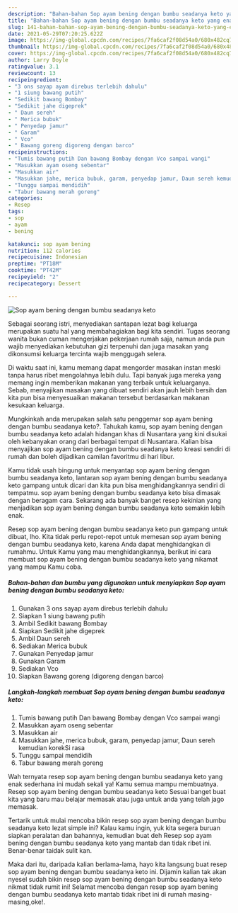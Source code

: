 ```yaml
---
description: "Bahan-bahan Sop ayam bening dengan bumbu seadanya keto yang enak dan Mudah Dibuat"
title: "Bahan-bahan Sop ayam bening dengan bumbu seadanya keto yang enak dan Mudah Dibuat"
slug: 141-bahan-bahan-sop-ayam-bening-dengan-bumbu-seadanya-keto-yang-enak-dan-mudah-dibuat
date: 2021-05-29T07:20:25.622Z
image: https://img-global.cpcdn.com/recipes/7fa6caf2f08d54a0/680x482cq70/sop-ayam-bening-dengan-bumbu-seadanya-keto-foto-resep-utama.jpg
thumbnail: https://img-global.cpcdn.com/recipes/7fa6caf2f08d54a0/680x482cq70/sop-ayam-bening-dengan-bumbu-seadanya-keto-foto-resep-utama.jpg
cover: https://img-global.cpcdn.com/recipes/7fa6caf2f08d54a0/680x482cq70/sop-ayam-bening-dengan-bumbu-seadanya-keto-foto-resep-utama.jpg
author: Larry Doyle
ratingvalue: 3.1
reviewcount: 13
recipeingredient:
- "3 ons sayap ayam direbus terlebih dahulu"
- "1 siung bawang putih"
- "Sedikit bawang Bombay"
- "Sedikit jahe digeprek"
- " Daun sereh"
- " Merica bubuk"
- " Penyedap jamur"
- " Garam"
- " Vco"
- " Bawang goreng digoreng dengan barco"
recipeinstructions:
- "Tumis bawang putih Dan bawang Bombay dengan Vco sampai wangi"
- "Masukkan ayam oseng sebentar"
- "Masukkan air"
- "Masukkan jahe, merica bubuk, garam, penyedap jamur, Daun sereh kemudian korekSi rasa"
- "Tunggu sampai mendidih"
- "Tabur bawang merah goreng"
categories:
- Resep
tags:
- sop
- ayam
- bening

katakunci: sop ayam bening 
nutrition: 112 calories
recipecuisine: Indonesian
preptime: "PT18M"
cooktime: "PT42M"
recipeyield: "2"
recipecategory: Dessert

---
```



![Sop ayam bening dengan bumbu seadanya keto](https://img-global.cpcdn.com/recipes/7fa6caf2f08d54a0/680x482cq70/sop-ayam-bening-dengan-bumbu-seadanya-keto-foto-resep-utama.jpg)

Sebagai seorang istri, menyediakan santapan lezat bagi keluarga merupakan suatu hal yang membahagiakan bagi kita sendiri. Tugas seorang  wanita bukan cuman mengerjakan pekerjaan rumah saja, namun anda pun wajib menyediakan kebutuhan gizi terpenuhi dan juga masakan yang dikonsumsi keluarga tercinta wajib menggugah selera.

Di waktu  saat ini, kamu memang dapat mengorder masakan instan meski tanpa harus ribet mengolahnya lebih dulu. Tapi banyak juga mereka yang memang ingin memberikan makanan yang terbaik untuk keluarganya. Sebab, menyajikan masakan yang dibuat sendiri akan jauh lebih bersih dan kita pun bisa menyesuaikan makanan tersebut berdasarkan makanan kesukaan keluarga. 



Mungkinkah anda merupakan salah satu penggemar sop ayam bening dengan bumbu seadanya keto?. Tahukah kamu, sop ayam bening dengan bumbu seadanya keto adalah hidangan khas di Nusantara yang kini disukai oleh kebanyakan orang dari berbagai tempat di Nusantara. Kalian bisa menyajikan sop ayam bening dengan bumbu seadanya keto kreasi sendiri di rumah dan boleh dijadikan camilan favoritmu di hari libur.

Kamu tidak usah bingung untuk menyantap sop ayam bening dengan bumbu seadanya keto, lantaran sop ayam bening dengan bumbu seadanya keto gampang untuk dicari dan kita pun bisa menghidangkannya sendiri di tempatmu. sop ayam bening dengan bumbu seadanya keto bisa dimasak dengan beragam cara. Sekarang ada banyak banget resep kekinian yang menjadikan sop ayam bening dengan bumbu seadanya keto semakin lebih enak.

Resep sop ayam bening dengan bumbu seadanya keto pun gampang untuk dibuat, lho. Kita tidak perlu repot-repot untuk memesan sop ayam bening dengan bumbu seadanya keto, karena Anda dapat menghidangkan di rumahmu. Untuk Kamu yang mau menghidangkannya, berikut ini cara membuat sop ayam bening dengan bumbu seadanya keto yang nikamat yang mampu Kamu coba.

<!--inarticleads1-->

##### Bahan-bahan dan bumbu yang digunakan untuk menyiapkan Sop ayam bening dengan bumbu seadanya keto:

1. Gunakan 3 ons sayap ayam direbus terlebih dahulu
1. Siapkan 1 siung bawang putih
1. Ambil Sedikit bawang Bombay
1. Siapkan Sedikit jahe digeprek
1. Ambil  Daun sereh
1. Sediakan  Merica bubuk
1. Gunakan  Penyedap jamur
1. Gunakan  Garam
1. Sediakan  Vco
1. Siapkan  Bawang goreng (digoreng dengan barco)




<!--inarticleads2-->

##### Langkah-langkah membuat Sop ayam bening dengan bumbu seadanya keto:

1. Tumis bawang putih Dan bawang Bombay dengan Vco sampai wangi
1. Masukkan ayam oseng sebentar
1. Masukkan air
1. Masukkan jahe, merica bubuk, garam, penyedap jamur, Daun sereh kemudian korekSi rasa
1. Tunggu sampai mendidih
1. Tabur bawang merah goreng




Wah ternyata resep sop ayam bening dengan bumbu seadanya keto yang enak sederhana ini mudah sekali ya! Kamu semua mampu membuatnya. Resep sop ayam bening dengan bumbu seadanya keto Sesuai banget buat kita yang baru mau belajar memasak atau juga untuk anda yang telah jago memasak.

Tertarik untuk mulai mencoba bikin resep sop ayam bening dengan bumbu seadanya keto lezat simple ini? Kalau kamu ingin, yuk kita segera buruan siapkan peralatan dan bahannya, kemudian buat deh Resep sop ayam bening dengan bumbu seadanya keto yang mantab dan tidak ribet ini. Benar-benar taidak sulit kan. 

Maka dari itu, daripada kalian berlama-lama, hayo kita langsung buat resep sop ayam bening dengan bumbu seadanya keto ini. Dijamin kalian tak akan nyesel sudah bikin resep sop ayam bening dengan bumbu seadanya keto nikmat tidak rumit ini! Selamat mencoba dengan resep sop ayam bening dengan bumbu seadanya keto mantab tidak ribet ini di rumah masing-masing,oke!.

